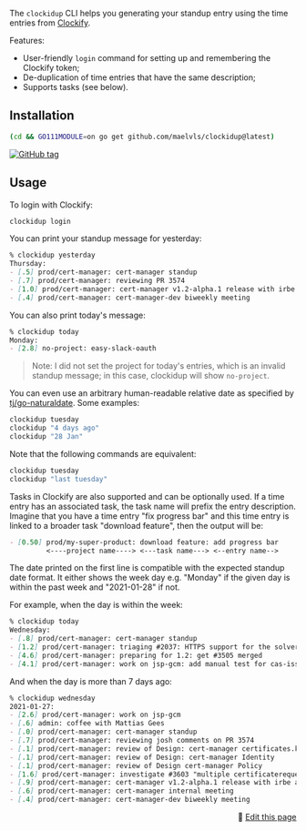 The `clockidup` CLI helps you generating your standup entry using the time entries from [Clockify](https://clockify.me).

Features:

- User-friendly `login` command for setting up and remembering the Clockify token;
- De-duplication of time entries that have the same description;
- Supports tasks (see below).

## Installation

```sh
(cd && GO111MODULE=on go get github.com/maelvls/clockidup@latest)
```

[![GitHub tag](https://img.shields.io/github/release/maelvls/clockidup.svg)](https://github.com/maelvls/clockidup/releases)

## Usage


To login with Clockify:

```sh
clockidup login
```

You can print your standup message for yesterday:

```md
% clockidup yesterday
Thursday:
- [.5] prod/cert-manager: cert-manager standup
- [.7] prod/cert-manager: reviewing PR 3574
- [1.0] prod/cert-manager: cert-manager v1.2-alpha.1 release with irbe and maartje
- [.4] prod/cert-manager: cert-manager-dev biweekly meeting
```

You can also print today's message:

```md
% clockidup today
Monday:
- [2.8] no-project: easy-slack-oauth
```

> Note: I did not set the project for today's entries, which is an invalid standup message; in this case, clockidup will show `no-project`.

You can even use an arbitrary human-readable relative date as specified by [tj/go-naturaldate](https://github.com/tj/go-naturaldate#examples). Some examples:

```sh
clockidup tuesday
clockidup "4 days ago"
clockidup "28 Jan"
```

Note that the following commands are equivalent:

```sh
clockidup tuesday
clockidup "last tuesday"
```

Tasks in Clockify are also supported and can be optionally used. If a time entry has an associated task, the task name will prefix the entry description. Imagine that you have a time entry "fix progress bar" and this time entry is linked to a broader task "download feature", then the output will be:

```md
- [0.50] prod/my-super-product: download feature: add progress bar
         <----project name----> <---task name---> <--entry name-->
```

The date printed on the first line is compatible with the expected standup date format. It either shows the week day e.g. "Monday" if the given day is within the past week and "2021-01-28" if not.

For example, when the day is within the week:

```md
% clockidup today
Wednesday:
- [.8] prod/cert-manager: cert-manager standup
- [1.2] prod/cert-manager: triaging #2037: HTTPS support for the solver’s listener
- [4.6] prod/cert-manager: preparing for 1.2: get #3505 merged
- [4.1] prod/cert-manager: work on jsp-gcm: add manual test for cas-issuer
```

And when the day is more than 7 days ago:

```md
% clockidup wednesday
2021-01-27:
- [2.6] prod/cert-manager: work on jsp-gcm
- [.6] admin: coffee with Mattias Gees
- [.0] prod/cert-manager: cert-manager standup
- [.7] prod/cert-manager: reviewing josh comments on PR 3574
- [.1] prod/cert-manager: review of Design: cert-manager certificates.k8s.io Adoption
- [.1] prod/cert-manager: review of Design: cert-manager Identity
- [.1] prod/cert-manager: review of Design cert-manager Policy
- [1.6] prod/cert-manager: investigate #3603 "multiple certificaterequests"
- [.9] prod/cert-manager: cert-manager v1.2-alpha.1 release with irbe and maartje
- [.6] prod/cert-manager: cert-manager internal meeting
- [.4] prod/cert-manager: cert-manager-dev biweekly meeting
```

<div style="text-align: right">🐓 <a href="https://github.com/maelvls/clockidup/edit/gh-pages/index.md">Edit this page<a/></div>

